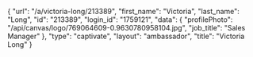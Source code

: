 {
    "url": "\/a\/victoria-long\/213389",
    "first_name": "Victoria",
    "last_name": "Long",
    "id": "213389",
    "login_id": "1759121",
    "data": {
        "profilePhoto": "\/api\/canvas\/logo\/769064609-0.9630780958104.jpg",
        "job_title": "Sales Manager"
    },
    "type": "captivate",
    "layout": "ambassador",
    "title": "Victoria Long"
}